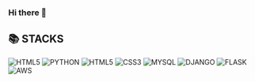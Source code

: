 ### Hi there 👋

<!--
**krbibi/krbibi** is a ✨ _special_ ✨ repository because its `README.md` (this file) appears on your GitHub profile.

Here are some ideas to get you started:

- 🔭 I’m currently working on ...
- 🌱 I’m currently learning ...
- 👯 I’m looking to collaborate on ...
- 🤔 I’m looking for help with ...
- 💬 Ask me about ...
- 📫 How to reach me: ...
- 😄 Pronouns: ...
- ⚡ Fun fact: ...
-->
<div align=left><h2>📚 STACKS</h2></div>

![HTML5](https://img.shields.io/badge/-HTML5-F05032?style=for-the-badge&logo=html5&logoColor=ffffff)
![PYTHON](https://img.shields.io/badge/python-3776AB?style=for-the-badge&logo=python&logoColor=white)
![HTML5](https://img.shields.io/badge/html5-E34F26?style=for-the-badge&logo=html5&logoColor=white)
![CSS3](https://img.shields.io/badge/css3-1572B6?style=for-the-badge&logo=css3&logoColor=white)
![MYSQL](https://img.shields.io/badge/mysql-4479A1?style=for-the-badge&logo=mysql&logoColor=white)
![DJANGO](https://img.shields.io/badge/django-092E20?style=for-the-badge&logo=django&logoColor=white)
![FLASK](https://img.shields.io/badge/flask-000000?style=for-the-badge&logo=flask&logoColor=white)
![AWS](https://img.shields.io/badge/amazonaws-232F3E?style=for-the-badge&logo=amazonaws&logoColor=white)
 

